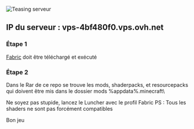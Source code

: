 ![Teasing serveur ](http://www.9minecraft.net/wp-content/uploads/2020/10/Better-End-Mod.jpg "Teasing serveur ")
##  IP du serveur : vps-4bf480f0.vps.ovh.net
### Étape 1
[Fabric](https://maven.fabricmc.net/net/fabricmc/fabric-installer/0.7.4/fabric-installer-0.7.4.exe "Fabric") doit être téléchargé et exécuté

### Étape 2
Dans le Rar de ce repo se trouve les mods, shaderpacks, et resourcepacks qui doivent être mis dans le dossier mods %appdata%\.minecraft\

Ne soyez pas stupide, lancez le Luncher avec le profil Fabric
PS : Tous les shaders ne sont pas forcément compatibles

Bon jeu
